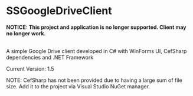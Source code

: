 # SSGoogleDriveClient

<font><b>NOTICE: This project and application is no longer supported. Client may no longer work.</b></font>
<br><br>




A simple Google Drive client developed in C# with WinForms UI, CefSharp dependencies and .NET Framework

Current Version: 1.5

NOTE: CefSharp has not been provided due to having a large sum of file size. Add it to the project via Visual Studio NuGet manager.


